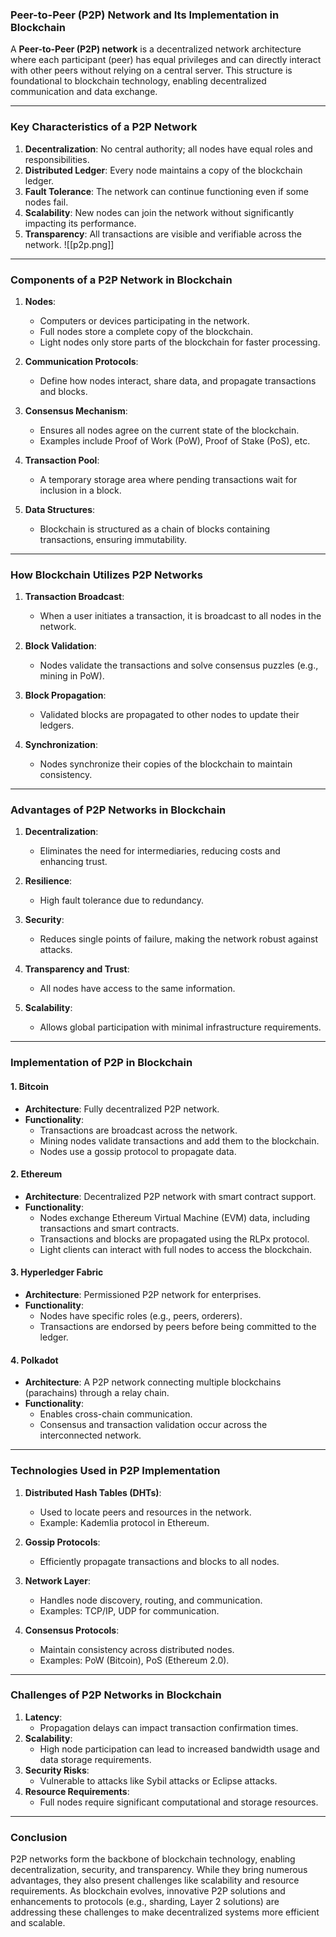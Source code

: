 ### **Peer-to-Peer (P2P) Network and Its Implementation in Blockchain**

A **Peer-to-Peer (P2P) network** is a decentralized network architecture where each participant (peer) has equal privileges and can directly interact with other peers without relying on a central server. This structure is foundational to blockchain technology, enabling decentralized communication and data exchange.

---

### **Key Characteristics of a P2P Network**

1. **Decentralization**: No central authority; all nodes have equal roles and responsibilities.
2. **Distributed Ledger**: Every node maintains a copy of the blockchain ledger.
3. **Fault Tolerance**: The network can continue functioning even if some nodes fail.
4. **Scalability**: New nodes can join the network without significantly impacting its performance.
5. **Transparency**: All transactions are visible and verifiable across the network.
![[p2p.png]]

---

### **Components of a P2P Network in Blockchain**

1. **Nodes**:
    
    - Computers or devices participating in the network.
    - Full nodes store a complete copy of the blockchain.
    - Light nodes only store parts of the blockchain for faster processing.
2. **Communication Protocols**:
    
    - Define how nodes interact, share data, and propagate transactions and blocks.
3. **Consensus Mechanism**:
    
    - Ensures all nodes agree on the current state of the blockchain.
    - Examples include Proof of Work (PoW), Proof of Stake (PoS), etc.
4. **Transaction Pool**:
    
    - A temporary storage area where pending transactions wait for inclusion in a block.
5. **Data Structures**:
    
    - Blockchain is structured as a chain of blocks containing transactions, ensuring immutability.

---

### **How Blockchain Utilizes P2P Networks**

1. **Transaction Broadcast**:
    
    - When a user initiates a transaction, it is broadcast to all nodes in the network.
2. **Block Validation**:
    
    - Nodes validate the transactions and solve consensus puzzles (e.g., mining in PoW).
3. **Block Propagation**:
    
    - Validated blocks are propagated to other nodes to update their ledgers.
4. **Synchronization**:
    
    - Nodes synchronize their copies of the blockchain to maintain consistency.

---

### **Advantages of P2P Networks in Blockchain**

1. **Decentralization**:
    
    - Eliminates the need for intermediaries, reducing costs and enhancing trust.
2. **Resilience**:
    
    - High fault tolerance due to redundancy.
3. **Security**:
    
    - Reduces single points of failure, making the network robust against attacks.
4. **Transparency and Trust**:
    
    - All nodes have access to the same information.
5. **Scalability**:
    
    - Allows global participation with minimal infrastructure requirements.

---

### **Implementation of P2P in Blockchain**

#### **1. Bitcoin**

- **Architecture**: Fully decentralized P2P network.
- **Functionality**:
    - Transactions are broadcast across the network.
    - Mining nodes validate transactions and add them to the blockchain.
    - Nodes use a gossip protocol to propagate data.

#### **2. Ethereum**

- **Architecture**: Decentralized P2P network with smart contract support.
- **Functionality**:
    - Nodes exchange Ethereum Virtual Machine (EVM) data, including transactions and smart contracts.
    - Transactions and blocks are propagated using the RLPx protocol.
    - Light clients can interact with full nodes to access the blockchain.

#### **3. Hyperledger Fabric**

- **Architecture**: Permissioned P2P network for enterprises.
- **Functionality**:
    - Nodes have specific roles (e.g., peers, orderers).
    - Transactions are endorsed by peers before being committed to the ledger.

#### **4. Polkadot**

- **Architecture**: A P2P network connecting multiple blockchains (parachains) through a relay chain.
- **Functionality**:
    - Enables cross-chain communication.
    - Consensus and transaction validation occur across the interconnected network.

---

### **Technologies Used in P2P Implementation**

1. **Distributed Hash Tables (DHTs)**:
    
    - Used to locate peers and resources in the network.
    - Example: Kademlia protocol in Ethereum.
2. **Gossip Protocols**:
    
    - Efficiently propagate transactions and blocks to all nodes.
3. **Network Layer**:
    
    - Handles node discovery, routing, and communication.
    - Examples: TCP/IP, UDP for communication.
4. **Consensus Protocols**:
    
    - Maintain consistency across distributed nodes.
    - Examples: PoW (Bitcoin), PoS (Ethereum 2.0).

---

### **Challenges of P2P Networks in Blockchain**

1. **Latency**:
    - Propagation delays can impact transaction confirmation times.
2. **Scalability**:
    - High node participation can lead to increased bandwidth usage and data storage requirements.
3. **Security Risks**:
    - Vulnerable to attacks like Sybil attacks or Eclipse attacks.
4. **Resource Requirements**:
    - Full nodes require significant computational and storage resources.

---

### **Conclusion**

P2P networks form the backbone of blockchain technology, enabling decentralization, security, and transparency. While they bring numerous advantages, they also present challenges like scalability and resource requirements. As blockchain evolves, innovative P2P solutions and enhancements to protocols (e.g., sharding, Layer 2 solutions) are addressing these challenges to make decentralized systems more efficient and scalable.